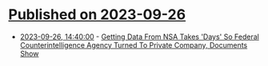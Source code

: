 # [Published on 2023-09-26](index.md)

* [2023-09-26, 14:40:00](https://news.slashdot.org/story/23/09/26/1431212/getting-data-from-nsa-takes-days-so-federal-counterintelligence-agency-turned-to-private-company-documents-show?utm_source=rss1.0mainlinkanon&utm_medium=feed) - [Getting Data From NSA Takes 'Days' So Federal Counterintelligence Agency Turned To Private Company, Documents Show](https://news.slashdot.org/story/23/09/26/1431212/getting-data-from-nsa-takes-days-so-federal-counterintelligence-agency-turned-to-private-company-documents-show?utm_source=rss1.0mainlinkanon&utm_medium=feed)
